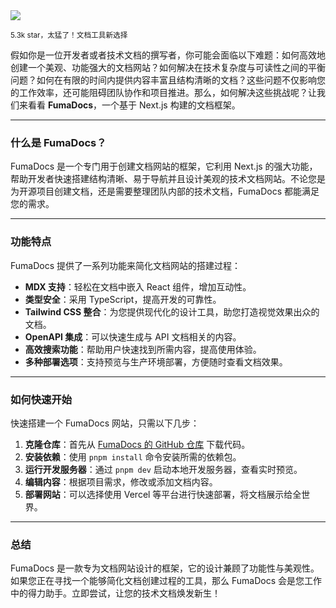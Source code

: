 <img src="/assets/image/250427-fumadocs.png"/> 

<small>5.3k star，太猛了！文档工具新选择</small>

假如你是一位开发者或者技术文档的撰写者，你可能会面临以下难题：如何高效地创建一个美观、功能强大的文档网站？如何解决在技术复杂度与可读性之间的平衡问题？如何在有限的时间内提供内容丰富且结构清晰的文档？这些问题不仅影响您的工作效率，还可能阻碍团队协作和项目推进。那么，如何解决这些挑战呢？让我们来看看 **FumaDocs**，一个基于 Next.js 构建的文档框架。

---

### 什么是 FumaDocs？
FumaDocs 是一个专门用于创建文档网站的框架，它利用 Next.js 的强大功能，帮助开发者快速搭建结构清晰、易于导航并且设计美观的技术文档网站。不论您是为开源项目创建文档，还是需要整理团队内部的技术文档，FumaDocs 都能满足您的需求。

---

### 功能特点
FumaDocs 提供了一系列功能来简化文档网站的搭建过程：
- **MDX 支持**：轻松在文档中嵌入 React 组件，增加互动性。
- **类型安全**：采用 TypeScript，提高开发的可靠性。
- **Tailwind CSS 整合**：为您提供现代化的设计工具，助您打造视觉效果出众的文档。
- **OpenAPI 集成**：可以快速生成与 API 文档相关的内容。
- **高效搜索功能**：帮助用户快速找到所需内容，提高使用体验。
- **多种部署选项**：支持预览与生产环境部署，方便随时查看文档效果。

---

### 如何快速开始
快速搭建一个 FumaDocs 网站，只需以下几步：
1. **克隆仓库**：首先从 [FumaDocs 的 GitHub 仓库](https://github.com/fuma-nama/fumadocs) 下载代码。
2. **安装依赖**：使用 `pnpm install` 命令安装所需的依赖包。
3. **运行开发服务器**：通过 `pnpm dev` 启动本地开发服务器，查看实时预览。
4. **编辑内容**：根据项目需求，修改或添加文档内容。
5. **部署网站**：可以选择使用 Vercel 等平台进行快速部署，将文档展示给全世界。

---

### 总结
FumaDocs 是一款专为文档网站设计的框架，它的设计兼顾了功能性与美观性。如果您正在寻找一个能够简化文档创建过程的工具，那么 FumaDocs 会是您工作中的得力助手。立即尝试，让您的技术文档焕发新生！